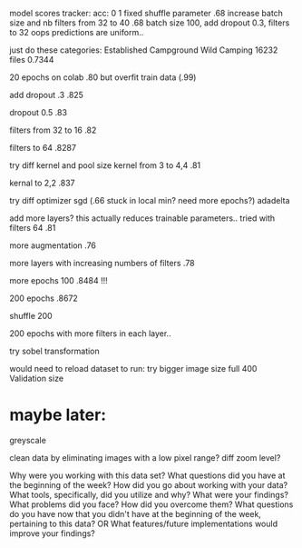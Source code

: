 model scores tracker:
acc:
0
1
fixed shuffle parameter
.68
increase batch size and nb filters from 32 to 40
.68
batch size 100, add dropout 0.3, filters to 32
oops predictions are uniform..

just do these categories:
Established Campground
Wild Camping
16232 files
0.7344

20 epochs on colab
.80 but overfit train data (.99)

add dropout .3
.825

dropout 0.5
.83

filters from 32 to 16
.82

filters to 64
.8287

try diff kernel and pool size
kernel from 3 to 4,4
.81

kernal to 2,2
.837

try diff optimizer sgd (.66 stuck in local min? need more epochs?) adadelta

add more layers?
this actually reduces trainable parameters.. tried with filters 64
.81

more augmentation
.76

more layers with increasing numbers of filters
.78

more epochs 100
.8484 !!!

200 epochs
.8672

shuffle 200

200 epochs with more filters in each layer..

try sobel transformation

would need to reload dataset to run:
try bigger image size full 400
Validation size

# maybe later:
greyscale

clean data by eliminating images with a low pixel range?
diff zoom level?

Why were you working with this data set? What questions did you have at the beginning of the week? How did you go about working with your data? What tools, specifically, did you utilize and why? What were your findings? What problems did you face? How did you overcome them? What questions do you have now that you didn't have at the beginning of the week, pertaining to this data? OR What features/future implementations would improve your findings?